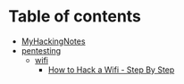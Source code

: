 # Table of contents

* [MyHackingNotes](README.md)
* [pentesting](pentesting/README.md)
  * [wifi](pentesting/wifi/README.md)
    * [How to Hack a Wifi - Step By Step](pentesting/wifi/hacking_wifi.md)
